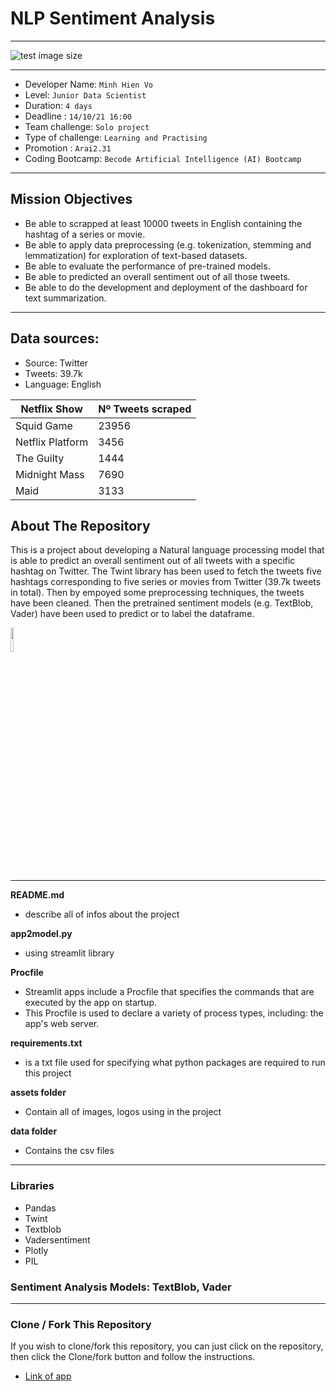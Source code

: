 # NLP Sentiment Analysis

______________________________________________________________________________________________________________________________________________________
![test image size](assets/netflix_logo.jpeg)
______________________________________________________________________________________________________________________________________________________

- Developer Name: `Minh Hien Vo`
- Level: `Junior Data Scientist`
- Duration: `4 days`
- Deadline : `14/10/21 16:00`
- Team challenge: `Solo project`
- Type of challenge: `Learning and Practising`
- Promotion : `Arai2.31`
- Coding Bootcamp: `Becode Artificial Intelligence (AI) Bootcamp`
____________________________________________________________________________________________________________________________________________

## Mission Objectives
- Be able to scrapped at least 10000 tweets in English containing the hashtag of a series or movie.
- Be able to apply data preprocessing (e.g. tokenization, stemming and lemmatization) for exploration of text-based datasets.
- Be able to evaluate the performance of pre-trained models.
- Be able to predicted an overall sentiment out of all those tweets.
- Be able to do the development and deployment of the dashboard for text summarization.
____________________________________________________________________________________________________________________________________________

## Data sources:
  + Source: Twitter
  + Tweets: 39.7k
  + Language: English
   
| Netflix Show | Nº Tweets scraped |
|--------------|-----------|
| Squid Game   | 23956      |
| Netflix Platform | 3456    |
| The Guilty    | 1444     |
| Midnight Mass | 7690     |
| Maid     | 3133       |
## About The Repository

This is a project about developing a Natural language processing model that is able to predict an overall sentiment out of all tweets with a specific hashtag on Twitter. The Twint library has been used to fetch the tweets five hashtags corresponding to five series or movies from Twitter (39.7k tweets in total). Then by empoyed some preprocessing techniques,  the tweets have been cleaned. Then the pretrained sentiment models (e.g. TextBlob, Vader) have been used to predict or to label the dataframe.

<img src="assets/giphy.gif" width=10% height=10%>

_________________________________________________________________________________________________________________________________________

**README.md**
  - describe all of infos about the project

**app2model.py**
  - using streamlit library

**Procfile**
  - Streamlit apps include a Procfile that specifies the commands that are executed by the app on startup.
  - This Procfile is used to declare a variety of process types, including: the app's web server.

**requirements.txt**
  - is a txt file used for specifying what python packages are required to run this project

**assets folder**
  - Contain all of images, logos using in the project

**data folder**
  - Contains the csv files
      
______________________________________________________________________________________________________________________________________________________
### Libraries
  - Pandas
  - Twint
  - Textblob 
  - Vadersentiment
  - Plotly
  - PIL


### Sentiment Analysis Models: TextBlob, Vader 
______________________________________________________________________________________________________________________________________________________

### Clone / Fork This Repository
  If you wish to clone/fork this repository, you can just click on the repository, then click the Clone/fork button and follow the instructions.

+ [Link of app](http&#58;shorturl.at/kuAG8) 
